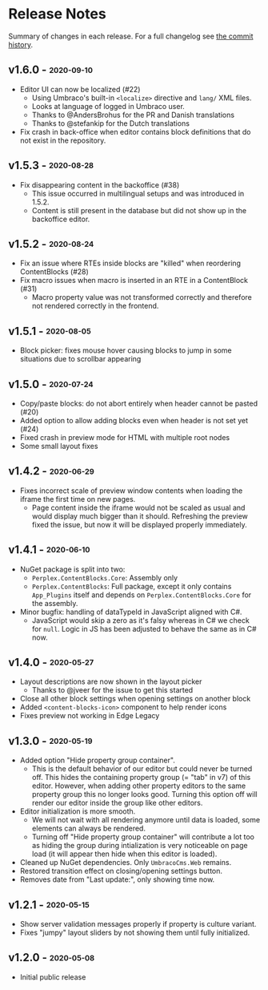 # Release Notes

Summary of changes in each release. For a full changelog see [the commit history](https://github.com/PerplexDigital/Perplex.ContentBlocks/commits/master).

## v1.6.0 - <sub><sup>2020-09-10</sup></sub>

-   Editor UI can now be localized (#22)
    -   Using Umbraco's built-in `<localize>` directive and `lang/` XML files.
    -   Looks at language of logged in Umbraco user.
    -   Thanks to @AndersBrohus for the PR and Danish translations
    -   Thanks to @stefankip for the Dutch translations
-   Fix crash in back-office when editor contains block definitions that do not exist in the repository.

## v1.5.3 - <sub><sup>2020-08-28</sup></sub>

-   Fix disappearing content in the backoffice (#38)
    -   This issue occurred in multilingual setups and was introduced in 1.5.2.
    -   Content is still present in the database but did not show up in the backoffice editor.

## v1.5.2 - <sub><sup>2020-08-24</sup></sub>

-   Fix an issue where RTEs inside blocks are "killed" when reordering ContentBlocks (#28)
-   Fix macro issues when macro is inserted in an RTE in a ContentBlock (#31)
    -   Macro property value was not transformed correctly and therefore not rendered correctly in the frontend.

## v1.5.1 - <sub><sup>2020-08-05</sup></sub>

-   Block picker: fixes mouse hover causing blocks to jump in some situations due to scrollbar appearing

## v1.5.0 - <sub><sup>2020-07-24</sup></sub>

-   Copy/paste blocks: do not abort entirely when header cannot be pasted (#20)
-   Added option to allow adding blocks even when header is not set yet (#24)
-   Fixed crash in preview mode for HTML with multiple root nodes
-   Some small layout fixes

## v1.4.2 - <sub><sup>2020-06-29</sup></sub>

-   Fixes incorrect scale of preview window contents when loading the iframe the first time on new pages.
    -   Page content inside the iframe would not be scaled as usual and would display much bigger than it should. Refreshing the preview fixed the issue, but now it will be displayed properly immediately.

## v1.4.1 - <sub><sup>2020-06-10</sup></sub>

-   NuGet package is split into two:
    -   `Perplex.ContentBlocks.Core`: Assembly only
    -   `Perplex.ContentBlocks`: Full package, except it only contains `App_Plugins` itself and depends on `Perplex.ContentBlocks.Core` for the assembly.
-   Minor bugfix: handling of dataTypeId in JavaScript aligned with C#.
    -   JavaScript would skip a zero as it's falsy whereas in C# we check for `null`. Logic in JS has been adjusted to behave the same as in C# now.

## v1.4.0 - <sub><sup>2020-05-27</sup></sub>

-   Layout descriptions are now shown in the layout picker
    -   Thanks to @jveer for the issue to get this started
-   Close all other block settings when opening settings on another block
-   Added `<content-blocks-icon>` component to help render icons
-   Fixes preview not working in Edge Legacy

## v1.3.0 - <sub><sup>2020-05-19</sup></sub>

-   Added option "Hide property group container".
    -   This is the default behavior of our editor but could never be turned off. This hides the containing property group (= "tab" in v7) of this editor. However, when adding other property editors to the same property group this no longer looks good. Turning this option off will render our editor inside the group like other editors.
-   Editor initialization is more smooth.
    -   We will not wait with all rendering anymore until data is loaded, some elements can always be rendered.
    -   Turning off "Hide property group container" will contribute a lot too as hiding the group during intialization is very noticeable on page load (it will appear then hide when this editor is loaded).
-   Cleaned up NuGet dependencies. Only `UmbracoCms.Web` remains.
-   Restored transition effect on closing/opening settings button.
-   Removes date from "Last update:", only showing time now.

## v1.2.1 - <sub><sup>2020-05-15</sup></sub>

-   Show server validation messages properly if property is culture variant.
-   Fixes "jumpy" layout sliders by not showing them until fully initialized.

## v1.2.0 - <sub><sup>2020-05-08</sup></sub>

-   Initial public release
